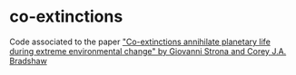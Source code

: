 # co-extinctions
Code associated to the paper ["Co-extinctions annihilate planetary life during extreme environmental change" by Giovanni Strona and Corey J.A. Bradshaw](https://www.researchgate.net/publication/328902669_Co-extinctions_annihilate_planetary_life_during_extreme_environmental_change)
